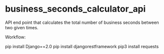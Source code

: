 # business_seconds_calculator_api
API end point that calculates the total number of business seconds between two given times.

Workflow:

pip install Django==2.0
pip install djangorestframework
pip3 install requests
